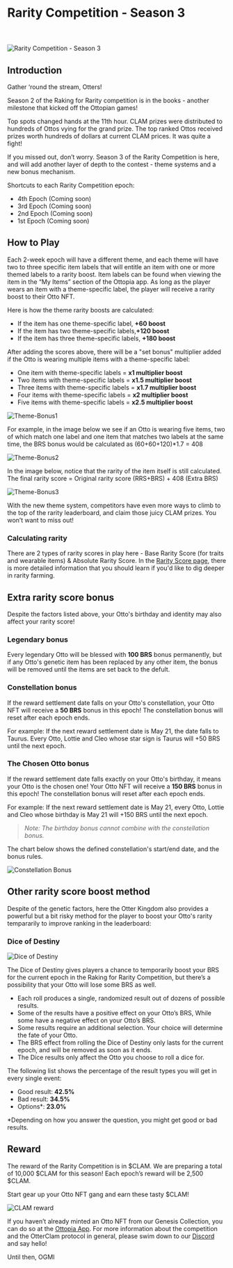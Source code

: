 # Rarity Competition - Season 3

<header>
<meta property="og:title" content="Ottopia Whitepaper | Rarity Competition - Season 3" />
<meta property="og:image" content="https://docs.ottopia.app/assets/images/s2-ror-c98d306bc5f6ab73e4fb746844fd06d6.jpg" />
<meta property="og:description" content="Gather ‘round the stream, Otters! Season 3 of the Rarity Competition is here, and will add another layer of depth to the contest - theme systems and a new bonus mechanism." />
</header>

![Rarity Competition - Season 3](img/s3-ror.jpg)

## Introduction

Gather ‘round the stream, Otters!

Season 2 of the Raking for Rarity competition is in the books - another milestone that kicked off the Ottopian games!

Top spots changed hands at the 11th hour. CLAM prizes were distributed to hundreds of Ottos vying for the grand prize. The top ranked Ottos received prizes worth hundreds of dollars at current CLAM prices. It was quite a fight! 

If you missed out, don’t worry. Season 3 of the Rarity Competition is here, and will add another layer of depth to the contest - theme systems and a new bonus mechanism.


Shortcuts to each Rarity Competition epoch:

* 4th Epoch (Coming soon)
* 3rd Epoch (Coming soon)
* 2nd Epoch (Coming soon)
* 1st Epoch (Coming soon)


## How to Play <a href="#howtoplay" id="howtoplay"></a>

Each 2-week epoch will have a different theme, and each theme will have two to three specific item labels that will entitle an item with one or more themed labels to a rarity boost. Item labels can be found when viewing the item in the “My Items” section of the Ottopia app. As long as the player wears an item with a theme-specific label, the player will receive a rarity boost to their Otto NFT.

Here is how the theme rarity boosts are calculated:

- If the item has one theme-specific label, **+60 boost**
- If the item has two theme-specific labels,**+120 boost**
- If the item has three theme-specific labels, **+180 boost**

After adding the scores above, there will be a "set bonus" multiplier added if the Otto is wearing multiple items with a theme-specific label:

- One item with theme-specific labels = **x1 multiplier boost**
- Two items with theme-specific labels = **x1.5 multiplier boost**
- Three items with theme-specific labels = **x1.7 multiplier boost**
- Four items with theme-specific labels = **x2 multiplier boost**
- Five items with theme-specific labels = **x2.5 multiplier boost**

![Theme-Bonus1](img/label-bonus-1.jpg)

For example, in the image below we see if an Otto is wearing five items, two of which match one label and one item that matches two labels at the same time, the BRS bonus would be calculated as (60+60+120)*1.7 = 408 

![Theme-Bonus2](img/label-bonus-2.jpg)

In the image below, notice that the rarity of the item itself is still calculated. The final rarity score = Original rarity score (RRS+BRS) + 408 (Extra BRS)

![Theme-Bonus3](img/label-bonus-3.jpg)

With the new theme system, competitors have even more ways to climb to the top of the rarity leaderboard, and claim those juicy CLAM prizes. You won’t want to miss out!

### Calculating rarity

There are 2 types of rarity scores in play here - Base Rarity Score (for traits and wearable items) & Absolute Rarity Score. In the [Rarity Score page](../gameplay/rarity-farming.md), there is more detailed information that you should learn if you'd like to dig deeper in rarity farming.

## Extra rarity score bonus

Despite the factors listed above, your Otto's birthday and identity may also affect your rarity score!

### Legendary bonus

Every legendary Otto will be blessed with **100 BRS** bonus permanently, but if any Otto's genetic item has been replaced by any other item, the bonus will be removed until the items are set back to the defult.

### Constellation bonus

If the reward settlement date falls on your Otto's constellation, your Otto NFT will receive a **50 BRS** bonus in this epoch! The constellation bonus will reset after each epoch ends.

For example: If the next reward settlement date is May 21, the date falls to Taurus. Every Otto, Lottie and Cleo whose star sign is Taurus will +50 BRS until the next epoch.

### The Chosen Otto bonus

If the reward settlement date falls exactly on your Otto's birthday, it means your Otto is the chosen one! Your Otto NFT will receive a **150 BRS** bonus in this epoch! The constellation bonus will reset after each epoch ends.

For example: If the next reward settlement date is May 21, every Otto, Lottie and Cleo whose birthday is May 21 will +150 BRS until the next epoch. 

> *Note: The birthday bonus cannot combine with the constellation bonus.*

The chart below shows the defined constellation's start/end date, and the bonus rules.

![Constellation Bonus](./img/constellation_bonus.jpg)

## Other rarity score boost method

Despite of the genetic factors, here the Otter Kingdom also provides a powerful but a bit risky method for the player to boost your Otto's rarity tempararily to improve ranking in the leaderboard:

### Dice of Destiny <a href="#dod" id="dod"></a>

![Dice of Destiny](img/dice_of_destiny.jpg)

The Dice of Destiny gives players a chance to temporarily boost your BRS for the current epoch in the Raking for Rarity Competition, but there’s a possibility that your Otto will lose some BRS as well.

* Each roll produces a single, randomized result out of dozens of possible results.
* Some of the results have a positive effect on your Otto’s BRS, While some have a negative effect on your Otto’s BRS.
* Some results require an additional selection. Your choice will determine the fate of your Otto.
* The BRS effect from rolling the Dice of Destiny only lasts for the current epoch, and will be removed as soon as it ends.
* The Dice results only affect the Otto you choose to roll a dice for.

The following list shows the percentage of the result types you will get in every single event:

- Good result:	**42.5%**
- Bad result:	**34.5%**
- Options*:	**23.0%**

*Depending on how you answer the question, you might get good or bad results. 

## Reward

The reward of the Rarity Competition is in $CLAM. We are preparing a total of 10,000 $CLAM for this season! Each epoch’s reward will be 2,500 $CLAM.

Start gear up your Otto NFT gang and earn these tasty $CLAM!

![CLAM reward](./img/ror_s3_rewards.jpg)

If you haven’t already minted an Otto NFT from our Genesis Collection, you can do so at the [Ottopia App](http://ottopia.app). For more information about the competition and the OtterClam protocol in general, please swim down to our [Discord](https://discord.gg/jdCk93R2) and say hello!

Until then, OGMI
